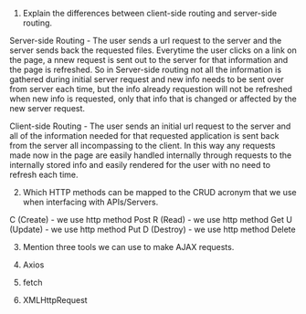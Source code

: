 
1. Explain the differences between client-side routing and server-side routing.

Server-side Routing - The user sends a url request to the server and the server sends back the requested files. Everytime the user clicks on a link on the page, a nnew request is sent out to the server for that information and the page is refreshed. So in Server-side routing not all the information is gathered during initial server request and new info needs to be sent over from server each time, but the info already requestion will not be refreshed when new info is requested, only that info that is changed or affected by the new server request.

Client-side Routing - The user sends an initial url request to the server and all of the information needed for that requested application is sent back from the server all incompassing to the client. In this way any requests made now in the page are easily handled internally through requests to the internally stored info and easily rendered for the user with no need to refresh each time.  


2. Which HTTP methods can be mapped to the CRUD acronym that we use when interfacing with APIs/Servers.

C (Create) - we use http method Post
R (Read) - we use http method Get
U (Update) - we use http method Put
D (Destroy) - we use http method Delete

3. Mention three tools we can use to make AJAX requests.

1. Axios
2. fetch
3. XMLHttpRequest